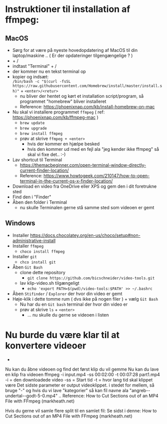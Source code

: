 # Instruktioner til installation af ffmpeg:

## MacOS
- Sørg for at være på nyeste hovedopdatering af MacOS til din laptop/maskine .. ( Er der opdateringer tilgengængelige ? )
- <cmd> + <space>/<mellem-rum>
- indtast "Terminal" + <enter>/<retur>
- der kommer nu en tekst terminal op
- kopier og indsæt:  
`/bin/bash -c "$(curl -fsSL https://raw.githubusercontent.com/Homebrew/install/master/install.sh)"` + `<enter>/<retur>`
    - nu bliver der hentet og kørt et installation script/program, så programmet "homebrew" bliver installeret
  - Reference: https://phoenixnap.com/kb/install-homebrew-on-mac 
 - Nu skal vi installere programmet `ffmpeg`  ( ref: https://phoenixnap.com/kb/ffmpeg-mac )
    - `brew update`
    - `brew upgrade`
    - `brew install ffmpeg` 
    - prøv at skrive `ffmpeg + <enter>`
        - hvis der kommer en hjælpe besked
       - hvis den kommer ud med en fejl ala "jeg kender ikke ffmpeg" så skal vi fixe det.. :-)
 - Lav shortcut til Terminal
    - https://themacbeginner.com/open-terminal-window-directly-current-finder-location/
    - Reference: https://www.howtogeek.com/210147/how-to-open-terminal-in-the-current-os-x-finder-location/
 - Download en video fra OneDrive eller XPS og gem den i dit foretrukne sted
 - Find den i "Finder" 
 - Åben den folder i Terminal
   - nu skulle Terminalen gerne stå samme sted som videoen er gemt

## Windows
- Installer https://docs.chocolatey.org/en-us/choco/setup#non-administrative-install
- Installer `ffmpeg`
    - `choco install ffmpeg`
- Installer `git`
    - `chco install git`
- Åben `Git Bash`
    - clone dette repository
        - `git clone https://github.com/bicschneider/video-tools.git `
    - lav klip-video.sh tilgængeligt
        - `echo 'export PATH=$(pwd)/video-tools:$PATH' >> ~/.bashrc`
- Åben `Stifinder` / `Explorer` der hvor din video er gemt
- Høje-klik i dette tomme rum ( dvs ikke på nogen filer ) + vælg `Git Bash`
    -  Nu har du en `Git bash` terminal der hvor din video er
    - prøv at skrive `ls` + `<enter>`
        -  ... nu skulle du gerne se videoen i listen
    
# Nu burde du være klar til at konvertere videoer

-  

Nu kan du åbne videoen og find det først klip du vil gemme
Nu kan du lave en klip fra videoen
ffmpeg -i input.mp4 -ss 00:02:00 -t 00:07:28 part1.mp4
-i  = den downloadede video
-ss = Start tid
-t = hvor lang tid skal klippet være
Det sidste parameter er output videoklippet. i stedet for mellem, så bruge "-" og hvis du vi lave "kategorier" så kan fil navne ala "angreb--undertal--godt-5-0.mp4" .. 
Reference: How to Cut Sections out of an MP4 File with FFmpeg (markheath.net)

Hvis du gerne vil samle flere split til en samlet fil: Se sidst i denne: How to Cut Sections out of an MP4 File with FFmpeg (markheath.net)
